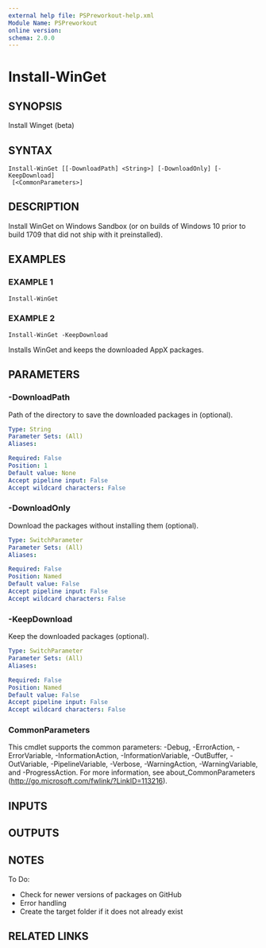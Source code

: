 ```yaml
---
external help file: PSPreworkout-help.xml
Module Name: PSPreworkout
online version:
schema: 2.0.0
---
```


# Install-WinGet

## SYNOPSIS
Install Winget (beta)

## SYNTAX

```
Install-WinGet [[-DownloadPath] <String>] [-DownloadOnly] [-KeepDownload]
 [<CommonParameters>]
```

## DESCRIPTION
Install WinGet on Windows Sandbox (or on builds of Windows 10 prior to build 1709 that did not ship with it preinstalled).

## EXAMPLES

### EXAMPLE 1
```
Install-WinGet
```

### EXAMPLE 2
```
Install-WinGet -KeepDownload
```

Installs WinGet and keeps the downloaded AppX packages.

## PARAMETERS

### -DownloadPath
Path of the directory to save the downloaded packages in (optional).

```yaml
Type: String
Parameter Sets: (All)
Aliases:

Required: False
Position: 1
Default value: None
Accept pipeline input: False
Accept wildcard characters: False
```

### -DownloadOnly
Download the packages without installing them (optional).

```yaml
Type: SwitchParameter
Parameter Sets: (All)
Aliases:

Required: False
Position: Named
Default value: False
Accept pipeline input: False
Accept wildcard characters: False
```

### -KeepDownload
Keep the downloaded packages (optional).

```yaml
Type: SwitchParameter
Parameter Sets: (All)
Aliases:

Required: False
Position: Named
Default value: False
Accept pipeline input: False
Accept wildcard characters: False
```

### CommonParameters
This cmdlet supports the common parameters: -Debug, -ErrorAction, -ErrorVariable, -InformationAction, -InformationVariable, -OutBuffer, -OutVariable, -PipelineVariable, -Verbose, -WarningAction, -WarningVariable, and -ProgressAction. 
For more information, see about_CommonParameters (http://go.microsoft.com/fwlink/?LinkID=113216).

## INPUTS

## OUTPUTS

## NOTES
To Do:
- Check for newer versions of packages on GitHub
- Error handling
- Create the target folder if it does not already exist

## RELATED LINKS
